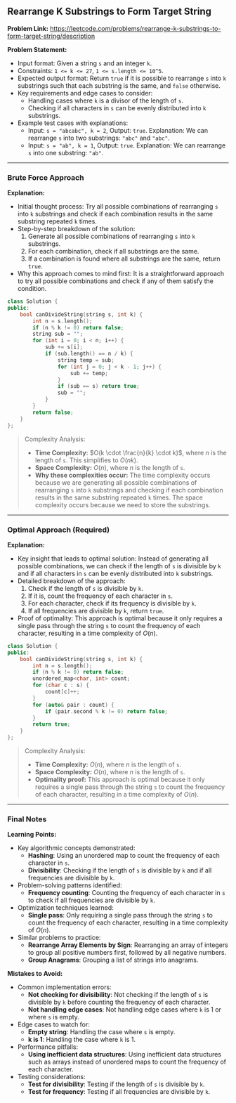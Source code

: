 ## Rearrange K Substrings to Form Target String

**Problem Link:** https://leetcode.com/problems/rearrange-k-substrings-to-form-target-string/description

**Problem Statement:**
- Input format: Given a string `s` and an integer `k`.
- Constraints: `1 <= k <= 27`, `1 <= s.length <= 10^5`.
- Expected output format: Return `true` if it is possible to rearrange `s` into `k` substrings such that each substring is the same, and `false` otherwise.
- Key requirements and edge cases to consider: 
  - Handling cases where `k` is a divisor of the length of `s`.
  - Checking if all characters in `s` can be evenly distributed into `k` substrings.
- Example test cases with explanations: 
  - Input: `s = "abcabc", k = 2`, Output: `true`. Explanation: We can rearrange `s` into two substrings: `"abc"` and `"abc"`.
  - Input: `s = "ab", k = 1`, Output: `true`. Explanation: We can rearrange `s` into one substring: `"ab"`.

---

### Brute Force Approach

**Explanation:**
- Initial thought process: Try all possible combinations of rearranging `s` into `k` substrings and check if each combination results in the same substring repeated `k` times.
- Step-by-step breakdown of the solution:
  1. Generate all possible combinations of rearranging `s` into `k` substrings.
  2. For each combination, check if all substrings are the same.
  3. If a combination is found where all substrings are the same, return `true`.
- Why this approach comes to mind first: It is a straightforward approach to try all possible combinations and check if any of them satisfy the condition.

```cpp
class Solution {
public:
    bool canDivideString(string s, int k) {
        int n = s.length();
        if (n % k != 0) return false;
        string sub = "";
        for (int i = 0; i < n; i++) {
            sub += s[i];
            if (sub.length() == n / k) {
                string temp = sub;
                for (int j = 0; j < k - 1; j++) {
                    sub += temp;
                }
                if (sub == s) return true;
                sub = "";
            }
        }
        return false;
    }
};
```

> Complexity Analysis:
> - **Time Complexity:** $O(k \cdot \frac{n}{k} \cdot k)$, where $n$ is the length of `s`. This simplifies to $O(nk)$.
> - **Space Complexity:** $O(n)$, where $n$ is the length of `s`.
> - **Why these complexities occur:** The time complexity occurs because we are generating all possible combinations of rearranging `s` into `k` substrings and checking if each combination results in the same substring repeated `k` times. The space complexity occurs because we need to store the substrings.

---

### Optimal Approach (Required)

**Explanation:**
- Key insight that leads to optimal solution: Instead of generating all possible combinations, we can check if the length of `s` is divisible by `k` and if all characters in `s` can be evenly distributed into `k` substrings.
- Detailed breakdown of the approach:
  1. Check if the length of `s` is divisible by `k`.
  2. If it is, count the frequency of each character in `s`.
  3. For each character, check if its frequency is divisible by `k`.
  4. If all frequencies are divisible by `k`, return `true`.
- Proof of optimality: This approach is optimal because it only requires a single pass through the string `s` to count the frequency of each character, resulting in a time complexity of $O(n)$.

```cpp
class Solution {
public:
    bool canDivideString(string s, int k) {
        int n = s.length();
        if (n % k != 0) return false;
        unordered_map<char, int> count;
        for (char c : s) {
            count[c]++;
        }
        for (auto& pair : count) {
            if (pair.second % k != 0) return false;
        }
        return true;
    }
};
```

> Complexity Analysis:
> - **Time Complexity:** $O(n)$, where $n$ is the length of `s`.
> - **Space Complexity:** $O(n)$, where $n$ is the length of `s`.
> - **Optimality proof:** This approach is optimal because it only requires a single pass through the string `s` to count the frequency of each character, resulting in a time complexity of $O(n)$.

---

### Final Notes

**Learning Points:**
- Key algorithmic concepts demonstrated: 
  - **Hashing**: Using an unordered map to count the frequency of each character in `s`.
  - **Divisibility**: Checking if the length of `s` is divisible by `k` and if all frequencies are divisible by `k`.
- Problem-solving patterns identified: 
  - **Frequency counting**: Counting the frequency of each character in `s` to check if all frequencies are divisible by `k`.
- Optimization techniques learned: 
  - **Single pass**: Only requiring a single pass through the string `s` to count the frequency of each character, resulting in a time complexity of $O(n)$.
- Similar problems to practice: 
  - **Rearrange Array Elements by Sign**: Rearranging an array of integers to group all positive numbers first, followed by all negative numbers.
  - **Group Anagrams**: Grouping a list of strings into anagrams.

**Mistakes to Avoid:**
- Common implementation errors: 
  - **Not checking for divisibility**: Not checking if the length of `s` is divisible by `k` before counting the frequency of each character.
  - **Not handling edge cases**: Not handling edge cases where `k` is 1 or where `s` is empty.
- Edge cases to watch for: 
  - **Empty string**: Handling the case where `s` is empty.
  - **k is 1**: Handling the case where `k` is 1.
- Performance pitfalls: 
  - **Using inefficient data structures**: Using inefficient data structures such as arrays instead of unordered maps to count the frequency of each character.
- Testing considerations: 
  - **Test for divisibility**: Testing if the length of `s` is divisible by `k`.
  - **Test for frequency**: Testing if all frequencies are divisible by `k`.